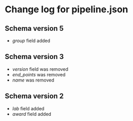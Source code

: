 Change log for pipeline.json
=============================


Schema version 5
----------------

* *group* field added


Schema version 3
----------------

* *version* field was removed
* *end_points* was removed
* *name* was removed

Schema version 2
----------------

* *lab* field added
* *award* field added
